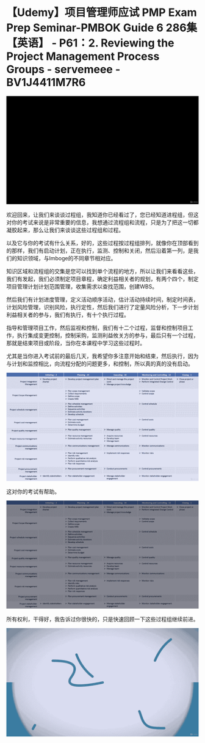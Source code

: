 # 【Udemy】项目管理师应试 PMP Exam Prep Seminar-PMBOK Guide 6  286集【英语】 - P61：2. Reviewing the Project Management Process Groups - servemeee - BV1J4411M7R6

![](img/d0ab9254224b64d3d42a4860d8324103_0.png)

欢迎回来，让我们来谈谈过程组，我知道你已经看过了，您已经知道进程组，但这对你的考试来说是非常重要的信息，我想通过流程组和流程，只是为了把这一切都凝胶起来，那么让我们来谈谈这些过程组和过程。

以及它与你的考试有什么关系，好的，这些过程按过程组排列，就像你在顶部看到的那样，我们有启动计划，正在执行，监测、控制和关闭，然后沿着第一列，是我们的知识领域，与Imboge的不同章节相对应。

知识区域和流程组的交集是您可以找到单个流程的地方，所以让我们来看看这些，我们有发起，我们必须制定项目章程，确定利益相关者的规划，有两个四个，制定项目管理计划计划范围管理，收集需求以查找范围，创建WBS。

然后我们有计划进度管理，定义活动顺序活动，估计活动持续时间，制定时间表，计划风险管理，识别风险，执行定性，然后我们进行了定量风险分析，下一步计划利益相关者的参与，我们有执行，有十个执行过程。

指导和管理项目工作，然后监视和控制，我们有十二个过程，监督和控制项目工作，执行集成变更控制，控制采购，监测利益攸关方的参与，最后只有一个过程，那就是结束项目或阶段，当你在本课程中学习这些过程时。

尤其是当你进入考试前的最后几天，我希望你多注意开始和结束，然后执行，因为与计划和监控相比，向流程分配的问题更多，和控制，所以真的真的没有启动。



![](img/d0ab9254224b64d3d42a4860d8324103_2.png)

这对你的考试有帮助。

![](img/d0ab9254224b64d3d42a4860d8324103_4.png)

所有权利，干得好，我告诉过你很快的，只是快速回顾一下这些过程组继续前进。

![](img/d0ab9254224b64d3d42a4860d8324103_6.png)